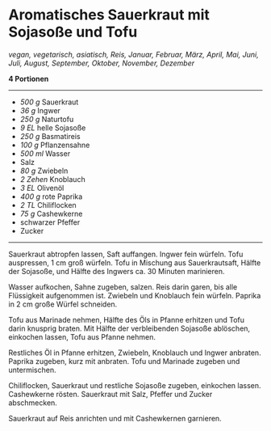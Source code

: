 # Aromatisches Sauerkraut mit Sojasoße und Tofu

*vegan, vegetarisch, asiatisch, Reis, Januar, Februar, März, April, Mai, Juni, Juli, August, September, Oktober, November, Dezember*

**4 Portionen**

---

- *500 g* Sauerkraut
- *36 g* Ingwer
- *250 g* Naturtofu
- *9 EL* helle Sojasoße
- *250 g* Basmatireis
- *100 g* Pflanzensahne
- *500 ml* Wasser
- Salz
- *80 g* Zwiebeln
- *2 Zehen* Knoblauch
- *3 EL* Olivenöl
- *400 g* rote Paprika
- *2 TL* Chiliflocken
- *75 g* Cashewkerne
- schwarzer Pfeffer
- Zucker

---

Sauerkraut abtropfen lassen, Saft auffangen. Ingwer fein würfeln. Tofu auspressen, 1 cm groß würfeln. Tofu in Mischung aus Sauerkrautsaft, Hälfte der Sojasoße, und Hälfte des Ingwers ca. 30 Minuten marinieren.

Wasser aufkochen, Sahne zugeben, salzen. Reis darin garen, bis alle Flüssigkeit aufgenommen ist. Zwiebeln und Knoblauch fein würfeln. Paprika in 2 cm große Würfel schneiden.

Tofu aus Marinade nehmen, Hälfte des Öls in Pfanne erhitzen und Tofu darin knusprig braten. Mit Hälfte der verbleibenden Sojasoße ablöschen, einkochen lassen, Tofu aus Pfanne nehmen.

Restliches Öl in Pfanne erhitzen, Zwiebeln, Knoblauch und Ingwer anbraten. Paprika zugeben, kurz mit anbraten. Tofu und Marinade zugeben und untermischen.

Chiliflocken, Sauerkraut und restliche Sojasoße zugeben, einkochen lassen. Cashewkerne rösten. Sauerkraut mit Salz, Pfeffer und Zucker abschmecken.

Sauerkraut auf Reis anrichten und mit Cashewkernen garnieren.
